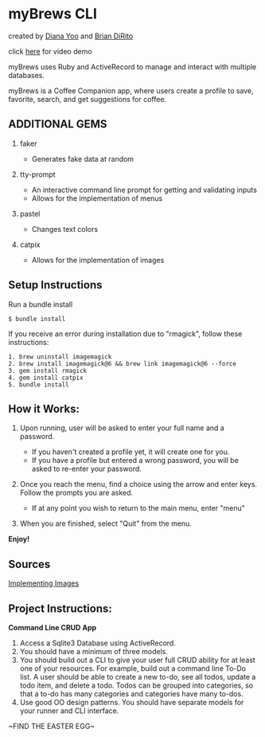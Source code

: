 # myBrews CLI

created by [Diana Yoo](https://github.com/dianajyoo) and [Brian DiRito](https://github.com/bcdirito)

click [here](https://drive.google.com/file/d/16d4pn2F8owzSW_xHkC4CEOfySHrBpUvs/view?usp=sharing) for video demo

myBrews uses Ruby and ActiveRecord to manage and interact with multiple databases.

myBrews is a Coffee Companion app, where users create a profile to save, favorite,
search, and get suggestions for coffee.

## ADDITIONAL GEMS
  1. faker
      - Generates fake data at random

  2. tty-prompt
      - An interactive command line prompt for getting and validating inputs
      - Allows for the implementation of menus

  3. pastel
      - Changes text colors

  4. catpix
      - Allows for the implementation of images

## Setup Instructions

Run a bundle install
 ``` 
 $ bundle install
 ```

If you receive an error during installation due to "rmagick", follow these instructions:
  ```
  1. brew uninstall imagemagick
  2. brew install imagemagick@6 && brew link imagemagick@6 --force
  3. gem install rmagick
  4. gem install catpix
  5. bundle install
  ```
  

## How it Works:
  1. Upon running, user will be asked to enter your full name and a password.
      - If you haven't created a profile yet, it will create one for you.
      - If you have a profile but entered a wrong password, you will be asked to re-enter your password.

  2. Once you reach the menu, find a choice using the arrow and enter keys. Follow the prompts you are asked.
      - If at any point you wish to return to the main menu, enter "menu"

  3. When you are finished, select "Quit" from the menu.


**Enjoy!**

## Sources

[Implementing Images](https://radek.io/2015/06/29/catpix/)

## Project Instructions:
**Command Line CRUD App**
  1. Access a Sqlite3 Database using ActiveRecord.
  2. You should have a minimum of three models.
  3. You should build out a CLI to give your user full CRUD ability for at least one of your resources. For example, build out a command line To-Do list. A user should be able to create a new to-do, see all todos, update a todo item, and delete a todo. Todos can be grouped into categories, so that a to-do has many categories and categories have many to-dos.
  4. Use good OO design patterns. You should have separate models for your runner and CLI interface.


















  ~FIND THE EASTER EGG~
